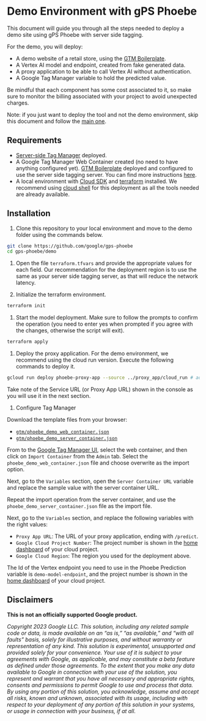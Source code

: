 # Demo Environment with gPS Phoebe

This document will guide you through all the steps needed to deploy a demo site
using gPS Phoebe with server side tagging.

For the demo, you will deploy:

-   A demo website of a retail store, using the
    [GTM Boilerplate](https://github.com/gtech-professional-services/gtm-boilerplate).
-   A Vertex AI model and endpoint, created from fake generated data.
-   A proxy application to be able to call Vertex AI without authentication.
-   A Google Tag Manager variable to hold the predicted value.

Be mindful that each component has some cost associated to it, so make sure to
monitor the billing associated with your project to avoid unexpected charges.

Note: if you just want to deploy the tool and not the demo environment, skip
this document and follow the [main one](../README.md).

## Requirements

-   [Server-side Tag Manager](https://developers.google.com/tag-platform/learn/sst-fundamentals)
    deployed.
-   A Google Tag Manager Web Container created (no need to have anything
    configured yet).
    [GTM Boilerplate](https://github.com/gtech-professional-services/gtm-boilerplate)
    deployed and configured to use the server side tagging server. You can find
    more instructions
    [here](https://github.com/gtech-professional-services/gtm-boilerplate/blob/main/website/README.md#guided-deployment).
-   A local environment with [Cloud SDK](https://cloud.google.com/sdk) and
    [terraform](https://www.terraform.io/) installed. We recommend using
    [cloud shell](https://cloud.google.com/shell) for this deployment as all the
    tools needed are already available.

## Installation

1.  Clone this repository to your local environment and move to the demo folder
    using the commands below.

```sh
git clone https://github.com/google/gps-phoebe
cd gps-phoebe/demo
```

1.  Open the file `terraform.tfvars` and provide the appropriate values for each
    field. Our recommendation for the deployment region is to use the same as
    your server side tagging server, as that will reduce the network latency.

2.  Initialize the terraform environment.

```sh
terraform init
```

1.  Start the model deployment. Make sure to follow the prompts to confirm the
    operation (you need to enter yes when prompted if you agree with the
    changes, otherwise the script will exit).

```sh
terraform apply
```

1.  Deploy the proxy application. For the demo environment, we recommend using
    the cloud run version. Execute the following commands to deploy it.

```sh
gcloud run deploy phoebe-proxy-app --source ../proxy_app/cloud_run # adapt to the proper route if needed
```

Take note of the Service URL (or Proxy App URL) shown in the console as you will
use it in the next section.

1.  Configure Tag Manager

Download the template files from your browser:

-   [`gtm/phoebe_demo_web_container.json`](gtm/phoebe_demo_web_container.json)
-   [`gtm/phoebe_demo_server_container.json`](gtm/phoebe_demo_server_container.json)

From to the [Google Tag Manager UI](https://tagmanager.google.com/#/home),
select the web container, and then click on `Import Container` from the `Admin`
tab. Select the `phoebe_demo_web_container.json` file and choose overwrite as
the import option.

Next, go to the `Variables` section, open the `Server Container URL` variable
and replace the sample value with the server container URL.

Repeat the import operation from the server container, and use the
`phoebe_demo_server_container.json` file as the import file.

Next, go to the `Variables` section, and replace the following variables with
the right values:

-   `Proxy App URL`: The URL of your proxy application, ending with `/predict`.
-   `Google Cloud Project Number`: The project number is shown in the
    [home dashboard](https://console.cloud.google.com/home/dashboard) of your
    cloud project.
-   `Google Cloud Region`: The region you used for the deployment above.

The Id of the Vertex endpoint you need to use in the Phoebe Prediction variable
is `demo-model-endpoint`, and the project number is shown in the
[home dashboard](https://console.cloud.google.com/home/dashboard) of your cloud
project.

## Disclaimers

**This is not an officially supported Google product.**

*Copyright 2023 Google LLC. This solution, including any related sample code or
data, is made available on an “as is,” “as available,” and “with all faults”
basis, solely for illustrative purposes, and without warranty or representation
of any kind. This solution is experimental, unsupported and provided solely for
your convenience. Your use of it is subject to your agreements with Google, as
applicable, and may constitute a beta feature as defined under those agreements.
To the extent that you make any data available to Google in connection with your
use of the solution, you represent and warrant that you have all necessary and
appropriate rights, consents and permissions to permit Google to use and process
that data. By using any portion of this solution, you acknowledge, assume and
accept all risks, known and unknown, associated with its usage, including with
respect to your deployment of any portion of this solution in your systems, or
usage in connection with your business, if at all.*
